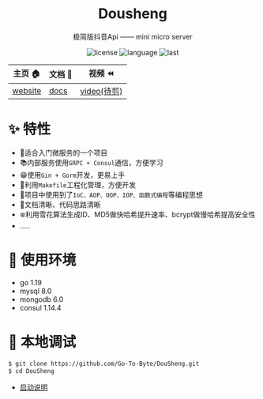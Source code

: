 <div align="center">

  <h1 align="center">Dousheng</h1>
  <span>极简版抖音Api —— mini micro server</span>

  <span>![license](https://img.shields.io/github/license/Go-To-Byte/DouSheng?v=1)</span>
  <span>![language](https://img.shields.io/github/languages/top/Go-To-Byte/DouSheng)</span>
  <span>![last](https://img.shields.io/github/last-commit/Go-To-Byte/DouSheng)</span>
</div>


| 主页 🏠                                           | 文档 📝                                          | 视频 ⏪️                                                                                                             |
|---------------------------------------------------| ---------------------------------------------------- |-------------------------------------------------------------------------------------------------------------------|
| [website](https://github.com/Go-To-Byte/DouSheng) | [docs](https://go-to-byte.github.io/Docs-DouSheng/) | [video(待剪)](https://github.com/Go-To-Byte/DouSheng/blob/main/dou_kit/docs/static/SVID_20230304_104537_1_x264.mp4) |

# ✨ 特性

* 🚪适合入门微服务的一个项目
* 📚内部服务使用`GRPC + Consul`通信，方便学习
* 😁使用`Gin + Gorm`开发，更易上手
* 🥽利用`Makefile`工程化管理，方便开发
* 🐉项目中使用到了`IoC、AOP、OOP、IOP、函数式编程`等编程思想
* 👀文档清晰、代码思路清晰
* ❄️利用雪花算法生成ID、MD5做快哈希提升速率、bcrypt做慢哈希提高安全性
* .....

# 🍻 使用环境

* go 1.19
* mysql 8.0
* mongodb 6.0
* consul 1.14.4

# 📸 本地调试

```bash
$ git clone https://github.com/Go-To-Byte/DouSheng.git
$ cd DouSheng
```

* [启动说明](https://go-to-byte.github.io/Docs-DouSheng/handbook/start.html)
